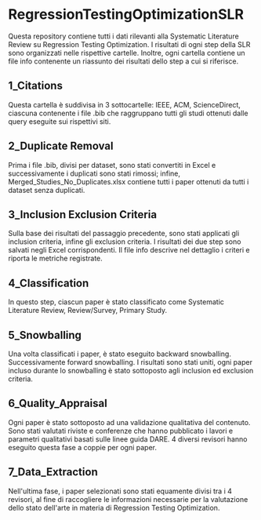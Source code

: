 # RegressionTestingOptimizationSLR

Questa repository contiene tutti i dati rilevanti alla Systematic Literature Review su Regression Testing Optimization.
I risultati di ogni step della SLR sono organizzati nelle rispettive cartelle. Inoltre, ogni cartella contiene un file info contenente un riassunto dei risultati dello step a cui si riferisce.

## 1_Citations
Questa cartella è suddivisa in 3 sottocartelle: IEEE, ACM, ScienceDirect, ciascuna contenente i file .bib che raggruppano tutti gli studi ottenuti dalle query eseguite sui rispettivi siti.

## 2_Duplicate Removal
Prima i file .bib, divisi per dataset, sono stati convertiti in Excel e successivamente i duplicati sono stati rimossi; infine, Merged_Studies_No_Duplicates.xlsx contiene tutti i paper ottenuti da tutti i dataset senza duplicati.

## 3_Inclusion Exclusion Criteria
Sulla base dei risultati del passaggio precedente, sono stati applicati gli inclusion criteria, infine gli exclusion criteria. I risultati dei due step sono salvati negli Excel corrispondenti. Il file info descrive nel dettaglio i criteri e riporta le metriche registrate.

## 4_Classification
In questo step, ciascun paper è stato classificato come Systematic Literature Review, Review/Survey, Primary Study.

## 5_Snowballing
Una volta classificati i paper, è stato eseguito backward snowballing. Successivamente forward snowballing. I risultati sono stati uniti, ogni paper incluso durante lo snowballing è stato sottoposto agli inclusion ed exclusion criteria.

## 6_Quality_Appraisal
Ogni paper è stato sottoposto ad una validazione qualitativa del contenuto. Sono stati valutati riviste e conferenze che hanno pubblicato i lavori e parametri qualitativi basati sulle linee guida DARE. 4 diversi revisori hanno eseguito questa fase a coppie per ogni paper.

## 7_Data_Extraction
Nell'ultima fase, i paper selezionati sono stati equamente divisi tra i 4 revisori, al fine di raccogliere le informazioni necessarie per la valutazione dello stato dell'arte in materia di Regression Testing Optimization. 